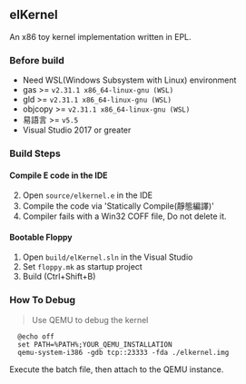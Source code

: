 ## elKernel

An x86 toy kernel implementation written in EPL.

### Before build
  - Need WSL(Windows Subsystem with Linux) environment
  - gas >= `v2.31.1 x86_64-linux-gnu (WSL)`
  - gld >= `v2.31.1 x86_64-linux-gnu (WSL)`
  - objcopy >= `v2.31.1 x86_64-linux-gnu (WSL)`
  - 易語言 >= `v5.5`
  - Visual Studio 2017 or greater

### Build Steps
#### Compile E code in the IDE
  2. Open `source/elkernel.e` in the IDE
  3. Compile the code via 'Statically Compile(靜態編譯)'
  4. Compiler fails with a Win32 COFF file, Do not delete it.

#### Bootable Floppy
  1. Open `build/elKernel.sln` in the Visual Studio
  2. Set `floppy.mk` as startup project
  3. Build (Ctrl+Shift+B)

### How To Debug
  > Use QEMU to debug the kernel
  ```batch
    @echo off
    set PATH=%PATH%;YOUR_QEMU_INSTALLATION
    qemu-system-i386 -gdb tcp::23333 -fda ./elkernel.img
  ```
  Execute the batch file, then attach to the QEMU instance.<br/>
